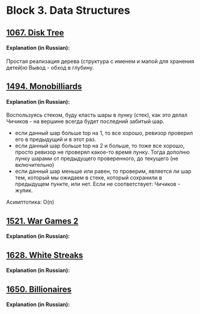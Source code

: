 # Block 3. Data Structures
## [1067. Disk Tree](https://acm.timus.ru/problem.aspx?space=1&num=1067&locale=en)

#### Explanation (in Russian):
Простая реализация дерева (структура с именем и мапой для хранения детей)ю
Вывод - обход в глубину.


## [1494. Monobilliards](https://acm.timus.ru/problem.aspx?space=1&num=1494&locale=en)

#### Explanation (in Russian):
Воспользуясь стеком, буду класть шары в лунку (стек), как это делал Чичиков - на вершине всегда будет последний забитый шар.
* если данный шар больше top на 1, то все хорошо, ревизор проверил его в предыдущий и в этот раз.
* если данный шар больше top на 2 и больше, то тоже все хорошо, просто ревизор не проверял какое-то время лунку. Тогда дополню лунку шарами от предыдущего проверенного, до текущего (не включительно)
* если данный шар меньше или равен, то проверим, является ли шар тем, который мы ожидаем в стеке, который сохранили в предыдущем пункте, или нет. Если не соответствует: Чичиков - жулик. 

Асимптотика: O(n)

## [1521. War Games 2](https://acm.timus.ru/problem.aspx?space=1&num=1521&locale=en)

#### Explanation (in Russian):


## [1628. White Streaks](https://acm.timus.ru/problem.aspx?space=1&num=1628&locale=en)

#### Explanation (in Russian):


## [1650. Billionaires](https://acm.timus.ru/problem.aspx?space=1&num=1650&locale=en)

#### Explanation (in Russian):


